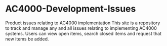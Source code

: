 # AC4000-Development-Issues
Product issues relating to AC4000 implementation
This site is a repository to track and manage any and all issues relating to implementing AC4000 systems.  Users can view open items, search closed items and request that new items be added.

